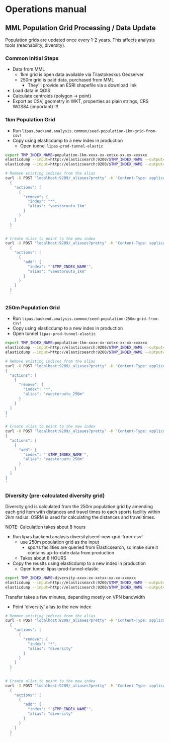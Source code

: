 # Operations manual

## MML Population Grid Processing / Data Update ##

Population grids are updated once every 1-2 years. This affects analysis tools (reachability, diversity).

### Common Initial Steps ###

- Data from MML
  - 1km grid is open data available via Tilastokeskus Geoserver
  - 250m grid is paid data, purchased from MML
    - They'll provide an ESRI shapefile via a download link
- Load data in QGIS
- Calculate centroids (polygon -> point)
- Export as CSV, geometry in WKT, properties as plain strings, CRS WGS84 (important) !!!

### 1km Population Grid ###

- Run `lipas.backend.analysis.common/seed-population-1km-grid-from-csv!`
- Copy using elasticdump to a new index in production
  - Open tunnel `lipas-prod-tunnel-elastic`

```bash
export TMP_INDEX_NAME=population-1km-xxxx-xx-xxtxx-xx-xx-xxxxxx
elasticdump --input=http://elasticsearch:9200/$TMP_INDEX_NAME --output=http://localhost:9209/$TMP_INDEX_NAME --type=mapping
elasticdump --input=http://elasticsearch:9200/$TMP_INDEX_NAME --output=http://localhost:9209/$TMP_INDEX_NAME --type=data --limit 1000

# Remove existing indices from the alias
curl -X POST "localhost:9209/_aliases?pretty" -H 'Content-Type: application/json' -d'
  {
    "actions": [
      {
        "remove": {
          "index": "*",
          "alias": "vaestoruutu_1km"
        }
      }
    ]
  }
  '

# Create alias to point to the new index
curl -X POST "localhost:9209/_aliases?pretty" -H 'Content-Type: application/json' -d'
  {
    "actions": [
      {
        "add": {
          "index": "'$TMP_INDEX_NAME'",
          "alias": "vaestoruutu_1km"
        }
      }
    ]
  }
  '
```

### 250m Population Grid ###
- Run `lipas.backend.analysis.common/seed-population-250m-grid-from-csv!`
- Copy using elasticdump to a new index in production
- Open tunnel `lipas-prod-tunnel-elastic`

```bash
export TMP_INDEX_NAME=population-1km-xxxx-xx-xxtxx-xx-xx-xxxxxx
elasticdump --input=http://elasticsearch:9200/$TMP_INDEX_NAME --output=http://localhost:9209/$TMP_INDEX_NAME --type=mapping
elasticdump --input=http://elasticsearch:9200/$TMP_INDEX_NAME --output=http://localhost:9209/$TMP_INDEX_NAME --type=data --limit 1000

# Remove existing indices from the alias
curl -X POST "localhost:9209/_aliases?pretty" -H 'Content-Type: application/json' -d'
{
  "actions": [
    {
      "remove": {
        "index": "*",
        "alias": "vaestoruutu_250m"
      }
    }
  ]
}
'

# Create alias to point to the new index
curl -X POST "localhost:9209/_aliases?pretty" -H 'Content-Type: application/json' -d'
{
  "actions": [
    {
      "add": {
        "index": "'$TMP_INDEX_NAME'",
        "alias": "vaestoruutu_250m"
      }
    }
  ]
}
'
```

### Diversity (pre-calculated diversity grid) ###

Diversity grid is calculated from the 250m population grid by  amending each grid item with distances and travel times to each sports facility within 2km radius. OSRM is used for calculating the distances and travel times.

NOTE: Calculation takes about 8 hours

- Run lipas.backend.analysis.diversity/seed-new-grid-from-csv!
  - use 250m population grid as the input
    - sports facilities are queried from Elasticsearch, so make sure it contains up-to-date data from production
  - Takes about 8 HOURS
- Copy the reuslts using elasticdump to a new index in production
  - Open tunnel lipas-prod-tunnel-elastic

```bash
export TMP_INDEX_NAME=diversity-xxxx-xx-xxtxx-xx-xx-xxxxxx
elasticdump --input=http://elasticsearch:9200/$TMP_INDEX_NAME --output=http://localhost:9209/$TMP_INDEX_NAME --type=mapping
elasticdump --input=http://elasticsearch:9200/$TMP_INDEX_NAME --output=http://localhost:9209/$TMP_INDEX_NAME --type=data --limit 1000
```

Transfer takes a few minutes, depending mostly on VPN bandwidth

- Point 'diversity' alias to the new index

```bash
# Remove existing indices from the alias
curl -X POST "localhost:9209/_aliases?pretty" -H 'Content-Type: application/json' -d'
  {
    "actions": [
      {
        "remove": {
          "index": "*",
          "alias": "diversity"
        }
      }
    ]
  }
  '

# Create alias to point to the new index
curl -X POST "localhost:9209/_aliases?pretty" -H 'Content-Type: application/json' -d'
  {
    "actions": [
      {
        "add": {
          "index": "'$TMP_INDEX_NAME'",
          "alias": "diversity"
        }
      }
    ]
  }
  '
```
